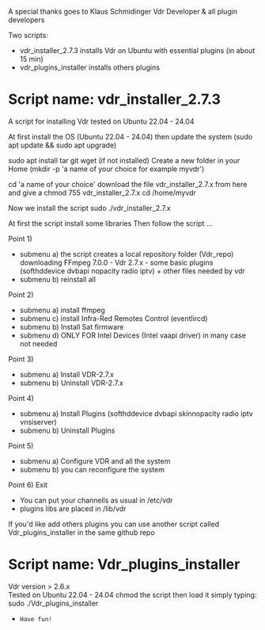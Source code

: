A  special thanks goes to Klaus Schmidinger Vdr Developer & all plugin developers

Two scripts: 
- vdr_installer_2.7.3 installs Vdr on Ubuntu with essential plugins (in about 15 min)
- vdr_plugins_installer installs others plugins 
  
# Script name: vdr_installer_2.7.3
A script for installing Vdr 
tested on Ubuntu 22.04 - 24.04 

At first install the OS (Ubuntu 22.04 - 24.04)
then update the system (sudo apt update && sudo apt upgrade)

sudo apt install tar git wget (if not installed)
Create a new folder in your Home (mkdir -p 'a name of your choice for example myvdr')

cd 'a name of your choice'
download the file vdr_installer_2.7.x from here
and give a chmod 755 vdr_installer_2.7.x
cd /home/myvdr

Now we install the script
sudo ./vdr_installer_2.7.x

At first the script install some libraries
Then follow the script  ...

Point 1) 
* submenu a) the script creates a local repository folder (Vdr_repo) downloading FFmpeg 7.0.0 - Vdr 2.7.x - some basic plugins (softhddevice dvbapi nopacity radio iptv) + other files needed by vdr
* submenu b) reinstall all

Point 2) 
* submenu a) install ffmpeg
* submenu c) install Infra-Red Remotes Control (eventlircd)
* submenu b) Install Sat firmware 
* submenu d) ONLY FOR Intel Devices (Intel vaapi driver) in many case not needed

Point 3) 
* submenu a) Install VDR-2.7.x
* submenu b) Uninstall VDR-2.7.x

Point 4) 
* submenu a) Install Plugins (softhddevice dvbapi skinnopacity radio iptv vnsiserver)
* submenu b) Uninstall Plugins

Point 5) 
* submenu a) Configure VDR and all the system
* submenu b) you can reconfigure the system

Point 6) Exit
* You can put your channells as usual in /etc/vdr
* plugins libs are placed in /lib/vdr

If you'd like add others plugins you can use another script called Vdr_plugins_installer in the same github repo
    
#    Script name: Vdr_plugins_installer
Vdr version > 2.6.x  
Tested on Ubuntu 22.04 - 24.04
chmod the script
then load it simply typing: sudo ./Vdr_plugins_installer   

*     Have fun!
